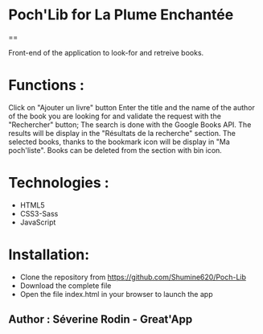 # Poch'Lib for La Plume Enchantée
==

Front-end of the application to look-for and retreive books.

Functions :
=

Click on "Ajouter un livre" button
Enter the title and the name of the author of the book you are looking for and validate the request with the "Rechercher" button;
The search is done with the Google Books API.
The results will be display in the "Résultats de la recherche" section.
The selected books, thanks to the bookmark icon will be display in "Ma poch'liste".
Books can be deleted from the section with bin icon.

Technologies :
= 

*	HTML5
*	CSS3-Sass
*	JavaScript

Installation:
=

*	Clone the repository from https://github.com/Shumine620/Poch-Lib
*	Download the complete file
*	Open the file index.html in your browser to launch the app

Author : Séverine Rodin - Great'App
-
